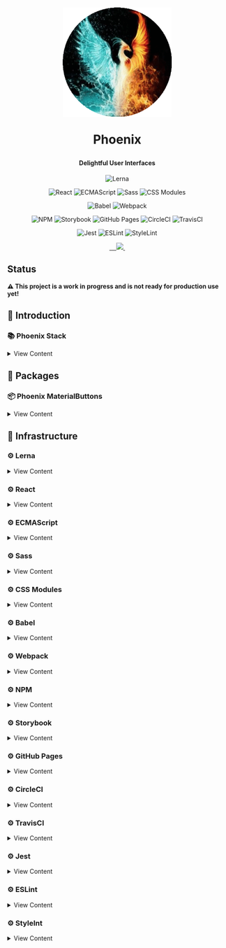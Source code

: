 <h1 align="center">
  <img src="/logo.png" height="250" width="250"/>
  <p align="center">Phoenix</p>
  <p align="center" style="font-size: 0.5em">Delightful User Interfaces</p>
</h1>

<p align="center">
    <img src="https://img.shields.io/badge/multiple_packages-lerna-a133fc.svg?style=flat-square" alt="Lerna">
</p>

<p align="center">
    <img src="https://img.shields.io/badge/user_interfaces-react-61dafb.svg?style=flat-square" alt="React">
    <img src="https://img.shields.io/badge/javascript_superset-ecmascript-152740.svg?style=flat-square" alt="ECMAScript">
    <img src="https://img.shields.io/badge/css_extension-sass-c6538c.svg?style=flat-square" alt="Sass">
    <img src="https://img.shields.io/badge/css_module-css_modules-aaacae.svg?style=flat-square" alt="CSS Modules">
</p>

<p align="center">
    <img src="https://img.shields.io/badge/transpile-babel-eeda7c.svg?style=flat-square" alt="Babel">
    <img src="https://img.shields.io/badge/bundle-webpack-75aecb.svg?style=flat-square" alt="Webpack">
</p>

<p align="center">
    <img src="https://img.shields.io/badge/package_manager-npm-cb3837.svg?style=flat-square" alt="NPM">
    <img src="https://img.shields.io/badge/ui_development-storybook-f1618c.svg?style=flat-square" alt="Storybook">
    <img src="https://img.shields.io/badge/cloud_hosting-github_pages-0a4d69.svg?style=flat-square" alt="GitHub Pages">
    <img src="https://img.shields.io/badge/continuous_integration-circleci-03aa51.svg?style=flat-shield" alt="CircleCI">
    <img src="https://img.shields.io/badge/continuous_integration-travisci-03aa51.svg?style=flat-shield" alt="TravisCI">
</p>

<p align="center">
    <img src="https://img.shields.io/badge/javascript_testing-jest-99424f.svg?style=flat-shield" alt="Jest">
    <img src="https://img.shields.io/badge/ecmascript_linter-eslint-166b84.svg?style=flat-shield" alt="ESLint">
    <img src="https://img.shields.io/badge/style_linter-stylelint-5a5a5a.svg?style=flat-square" alt="StyleLint">
</p>

<p align="center">
  <a aria-label="npm package" href="https://www.npmjs.com/package/phoenix-buttons">
    <img alt="" src="https://img.shields.io/npm/v/phoenix-buttons.svg">
  </a>

  <a aria-label="travis build" href="https://travis-ci.org/code-star/phoenix">
    <img alt="" src="https://img.shields.io/travis/code-star/phoenix.svg?logo=travis">
  </a>

  <a aria-label="downloads" href="http://npm-stat.com/charts.html?package=phoenix-buttons&from=2018-10-13">
    <img alt="" src="https://img.shields.io/npm/dm/phoenix-buttons.svg">
  </a>

  <a aria-label="last commit" href="https://github.com/code-star/phoenix/commits/master">
    <img alt="" src="https://img.shields.io/github/last-commit/code-star/phoenix.svg">
  </a>

  <a aria-label="contributors graph" href="https://github.com/code-star/phoenix/graphs/contributors">
    <img src="https://img.shields.io/github/contributors/code-star/phoenix.svg">
  </a>

  <a aria-label="license" href="https://github.com/code-star/phoenix/blob/master/LICENSE">
    <img src="https://img.shields.io/github/license/code-star/phoenix.svg" alt="">
  </a>
</p>

## Status

**⚠️ This project is a work in progress and is not ready for production use yet!**

## 📕 Introduction

### 📚 Phoenix Stack
<details>
<summary>View Content</summary>

* **📜 Multiple Packages**: [Lerna](https://lernajs.io/)

* **📜 User Interfaces**: [React](https://reactjs.org)

* **📜 JavaScript Superset**: [ECMAScript](https://tc39.github.io/ecma262/)

* **📜 CSS extension**: [Sass](https://sass-lang.com/)

* **📜 CSS Module**: [CSS Modules](https://github.com/css-modules/css-modules)

* **📜 Transpile**: [Babel](https://babeljs.io)

* **📜 Bundle**: [Webpack](https://webpack.js.org/)

* **📜 Package Manager**: [NPM](https://www.npmjs.com/) [🐝](https://www.npmjs.com/package/phoenix-buttons)

* **📜 UI Development Environment**: [Storybook](https://storybook.js.org/)

* **📜 Cloud Hosting**: [GitHub Pages](https://pages.github.com/) [🐝](https://phoenix.codestar.nl/)

* **📜 Continuous Integration**: [CircleCI](https://circleci.com/) [🐝](https://circleci.com/gh/code-star/phoenix/) [![CircleCI](https://circleci.com/gh/code-star/phoenix.svg?style=svg)](https://circleci.com/gh/code-star/phoenix)

* **📜 Continuous Integration**: [TravisCI](https://travis-ci.org/) [🐝](https://travis-ci.org/code-star/phoenix/) [![TravisCI](https://travis-ci.org/code-star/phoenix.svg?style=svg)](https://travis-ci.org/code-star/phoenix)

* **📜 JavaScript Testing**: [Jest](https://jestjs.io/)

* **📜 ESLint Linter**: [ESLint](https://github.com/eslint/eslint)

* **📜 Style Linter**: [StyleLint](https://stylelint.io/)

</details>

## 📕 Packages

### 📦 Phoenix MaterialButtons
<details>
<summary>View Content</summary>

* 🎨 MaterialButtons
  * 🎨 Contained
    * 🎨 Contained Default
    * 🎨 Contained Primary
    * 🎨 Contained Secondary
    * 🎨 Contained Disabled
    * 🎨 Contained Links
    * 🎨 Contained Upload
  * 🎨 Text
    * 🎨 Text Default
    * 🎨 Text Primary
    * 🎨 Text Secondary
    * 🎨 Text Disabled
    * 🎨 Text Links
    * 🎨 Text Upload
  * 🎨 Flat
    * 🎨 Flat Default
    * 🎨 Flat Primary
    * 🎨 Flat Secondary
    * 🎨 Flat Disabled
    * 🎨 Flat Links
    * 🎨 Flat Upload

</details>

## 📕 Infrastructure

### ⚙️ Lerna
<details>
<summary>View Content</summary>

* Phoenix lives in a multi-package repository optimized by Lerna with Git and NPM, splitting up UI codebase into separate independently versioned packages.

* Information on Lerna can be found [here](https://lernajs.io/)

</details>

### ⚙️ React
<details>
<summary>View Content</summary>

* Phoenix uses React JavaScript library for building user interfaces.

* Information on React can be found [here](https://reactjs.org/)

</details>

### ⚙️ ECMAScript
<details>
<summary>View Content</summary>

* Phoenix uses ECMAScript as a superset of JavaScript that compiles to plain JavaScript.

* Information on ECMAScript can be found [here](https://tc39.github.io/ecma262/)

</details>

### ⚙️ Sass
<details>
<summary>View Content</summary>

* Phoenix uses Sass extension language.

* Information on Sass can be found [here](https://sass-lang.com/)

</details>

### ⚙️ CSS Modules
<details>
<summary>View Content</summary>

* Phoenix uses CSS Modules to scope class names.

* Information on CSS Modules can be found [here](https://github.com/css-modules/css-modules)

</details>

### ⚙️ Babel
<details>
<summary>View Content</summary>

* Phoenix uses Babel via babel-loader to transpile ECMAScript.

* Information on Babel can be found [here](https://babeljs.io/)

</details>

### ⚙️ Webpack
<details>
<summary>View Content</summary>

* Phoenix uses Webpack to make production bundles to ship with packages as well as development bundles to use with webpack-dev-server and Storybook.

* Information on Webpack can be found [here](https://webpack.js.org/)
</details>

### ⚙️ NPM
<details>
<summary>View Content</summary>

* Phoenix publishes artifacts in private packages through NPM package manager.

* Artifacts can be installed like this. `npm install --save [package-name]`

* Information on NPM can be found [here](https://www.npmjs.com/)

</details>

### ⚙️ Storybook
<details>
<summary>View Content</summary>

* Phoenix uses Storybook development environment for UI components allowing to browse a component library, view the different states of each component, and interactively develop and test components.

* Information on Storybook can be found [here](https://storybook.js.org/)

</details>

### ⚙️ GitHub Pages
<details>
<summary>View Content</summary>

* Phoenix development is deployed to GitHub Pages.

* GitHub Pages environment can be found [here](https://phoenix.codestar.nl/)

* Deployments can be found [here](https://github.com/code-star/phoenix/deployments)

* Information on Github Pages can be found [here](https://pages.github.com/)

</details>

### ⚙️ CircleCI
<details>
<summary>View Content</summary>

* Phoenix uses CircleCI for Continuous Integration and Delivery.

* CI/CD jobs can be found [here](https://circleci.com/gh/code-star/phoenix)

* Information on CircleCI can be found [here](https://circleci.com/)
</details>

### ⚙️ TravisCI
<details>
<summary>View Content</summary>

* Phoenix uses TravisCI for Continuous Integration and Delivery.

* CI/CD jobs can be found [here](https://travis-ci.org/code-star/phoenix)

* Information on TravisCI can be found [here](https://travis-ci.org/)
</details>

### ⚙️ Jest
<details>
<summary>View Content</summary>

* Phoenix uses Jest for unit and snapshot testing.

* Information on Jest can be found [here](https://jestjs.io/)

</details>

### ⚙️ ESLint

<details>
<summary>View Content</summary>

* Phoenix uses ESLint to check ECMAScript code for readability, maintainability, and functionality errors.

* Information on ESLint can be found [here](https://github.com/eslint/eslint)

</details>

### ⚙️ StyleInt
<details>
<summary>View Content</summary>

* Phoenix uses StyleLint to avoid errors and enforce conventions in styles.

* Information on StyleLint can be found [here](https://stylelint.io/)

</details>
